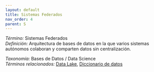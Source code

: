 ```yaml
---
layout: default
title: Sistemas Federados
nav_order: 4
parent: S
---
```


*Término:* Sistemas Federados  
*Definición:* Arquitectura de bases de datos en la que varios sistemas autónomos colaboran y comparten datos sin centralización.

*Taxonomía:* Bases de Datos / Data Science  
*Términos relacionados:* [Data Lake](https://maleniski.github.io/diccionario-angl-tec-mx/docs/alfabeticamente/D/data-lake/), [Diccionario de datos](https://maleniski.github.io/diccionario-angl-tec-mx/docs/alfabeticamente/D/diccionario-de-datos/)
